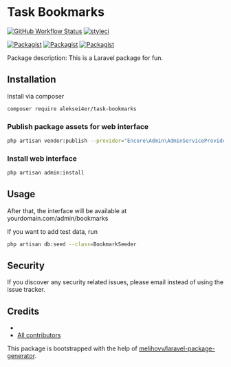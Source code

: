 # Task Bookmarks

[![GitHub Workflow Status](https://github.com/aleksei4er/task-bookmarks/workflows/Run%20tests/badge.svg)](https://github.com/aleksei4er/task-bookmarks/actions)
[![styleci](https://styleci.io/repos/CHANGEME/shield)](https://styleci.io/repos/CHANGEME)

[![Packagist](https://img.shields.io/packagist/v/aleksei4er/task-bookmarks.svg)](https://packagist.org/packages/aleksei4er/task-bookmarks)
[![Packagist](https://poser.pugx.org/aleksei4er/task-bookmarks/d/total.svg)](https://packagist.org/packages/aleksei4er/task-bookmarks)
[![Packagist](https://img.shields.io/packagist/l/aleksei4er/task-bookmarks.svg)](https://packagist.org/packages/aleksei4er/task-bookmarks)

Package description: This is a Laravel package for fun.

## Installation

Install via composer
```bash
composer require aleksei4er/task-bookmarks
```

### Publish package assets for web interface
```bash
php artisan vendor:publish --provider="Encore\Admin\AdminServiceProvider"
```

### Install web interface
```bash
php artisan admin:install
```

## Usage

After that, the interface will be available at
yourdomain.com/admin/bookmarks

If you want to add test data, run 

```bash
php artisan db:seed --class=BookmarkSeeder
```

## Security

If you discover any security related issues, please email 
instead of using the issue tracker.

## Credits

- [](https://github.com/aleksei4er/task-bookmarks)
- [All contributors](https://github.com/aleksei4er/task-bookmarks/graphs/contributors)

This package is bootstrapped with the help of
[melihovv/laravel-package-generator](https://github.com/melihovv/laravel-package-generator).
